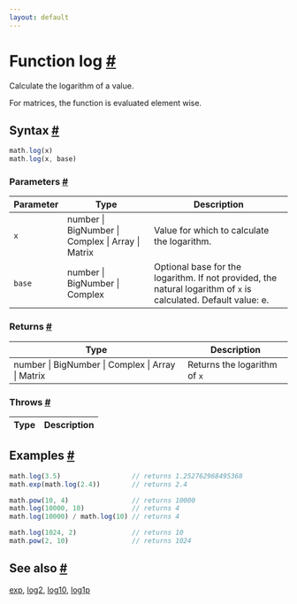```yaml
---
layout: default
---
```


<!-- Note: This file is automatically generated from source code comments. Changes made in this file will be overridden. -->

<h1 id="function-log">Function log <a href="#function-log" title="Permalink">#</a></h1>

Calculate the logarithm of a value.

For matrices, the function is evaluated element wise.


<h2 id="syntax">Syntax <a href="#syntax" title="Permalink">#</a></h2>

```js
math.log(x)
math.log(x, base)
```

<h3 id="parameters">Parameters <a href="#parameters" title="Permalink">#</a></h3>

Parameter | Type | Description
--------- | ---- | -----------
`x` | number &#124; BigNumber &#124; Complex &#124; Array &#124; Matrix |  Value for which to calculate the logarithm.
`base` | number &#124; BigNumber &#124; Complex |  Optional base for the logarithm. If not provided, the natural logarithm of `x` is calculated. Default value: e.

<h3 id="returns">Returns <a href="#returns" title="Permalink">#</a></h3>

Type | Description
---- | -----------
number &#124; BigNumber &#124; Complex &#124; Array &#124; Matrix |  Returns the logarithm of `x`


<h3 id="throws">Throws <a href="#throws" title="Permalink">#</a></h3>

Type | Description
---- | -----------


<h2 id="examples">Examples <a href="#examples" title="Permalink">#</a></h2>

```js
math.log(3.5)                  // returns 1.252762968495368
math.exp(math.log(2.4))        // returns 2.4

math.pow(10, 4)                // returns 10000
math.log(10000, 10)            // returns 4
math.log(10000) / math.log(10) // returns 4

math.log(1024, 2)              // returns 10
math.pow(2, 10)                // returns 1024
```


<h2 id="see-also">See also <a href="#see-also" title="Permalink">#</a></h2>

[exp](exp.html),
[log2](log2.html),
[log10](log10.html),
[log1p](log1p.html)
